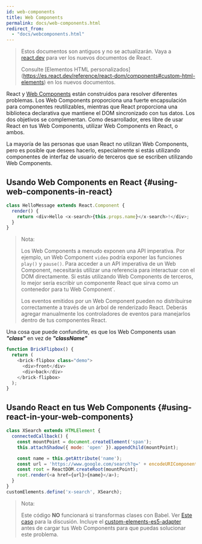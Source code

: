 ```yaml
---
id: web-components
title: Web Components
permalink: docs/web-components.html
redirect_from:
  - "docs/webcomponents.html"
---
```


<div class="scary">

> Estos documentos son antiguos y no se actualizarán. Vaya a [react.dev](https://es.react.dev/) para ver los nuevos documentos de React.
>
> Consulte [Elementos HTML personalizados] (https://es.react.dev/reference/react-dom/components#custom-html-elements) en los nuevos documentos.

</div>

React y [Web Components](https://developer.mozilla.org/es/docs/Web/Web_Components) están construidos para resolver diferentes problemas. Los Web Components proporciona una fuerte encapsulación para componentes reutilizables, mientras que React proporciona una biblioteca declarativa que mantiene el DOM sincronizado con tus datos. Los dos objetivos se complementan. Como desarrollador, eres libre de usar React en tus Web Components, utilizar Web Components en React, o ambos.

La mayoría de las personas que usan React no utilizan Web Components, pero es posible que desees hacerlo, especialmente si estás utilizando componentes de interfaz de usuario de terceros que se escriben utilizando Web Components.

## Usando Web Components en React {#using-web-components-in-react}

```javascript
class HelloMessage extends React.Component {
  render() {
    return <div>Hello <x-search>{this.props.name}</x-search>!</div>;
  }
}
```

> Nota:
>
> Los Web Components a menudo exponen una API imperativa. Por ejemplo, un Web Component `video` podría exponer las funciones `play()` y `pause()`. Para acceder a un API imperativa de un Web Component, necesitarás utilizar una referencia para interactuar con el DOM directamente. Si estás utilizando Web Components de terceros, lo mejor sería escribir un componente React que sirva como un contenedor para tu Web Component`.
>
> Los eventos emitidos por un Web Component pueden no distribuirse correctamente a través de un árbol de renderizado React.
> Deberás agregar manualmente los controladores de eventos para manejarlos dentro de tus componentes React.

Una cosa que puede confundirte, es que los Web Components usan ***"class"*** en vez de ***"className"***

```javascript
function BrickFlipbox() {
  return (
    <brick-flipbox class="demo">
      <div>front</div>
      <div>back</div>
    </brick-flipbox>
  );
}
```

## Usando React en tus Web Components {#using-react-in-your-web-components}

```javascript
class XSearch extends HTMLElement {
  connectedCallback() {
    const mountPoint = document.createElement('span');
    this.attachShadow({ mode: 'open' }).appendChild(mountPoint);

    const name = this.getAttribute('name');
    const url = 'https://www.google.com/search?q=' + encodeURIComponent(name);
    const root = ReactDOM.createRoot(mountPoint);
    root.render(<a href={url}>{name}</a>);
  }
}
customElements.define('x-search', XSearch);
```

>Nota:
>
>Este código **NO** funcionará si transformas clases con Babel. Ver [Este caso](https://github.com/w3c/webcomponents/issues/587) para la discusión.
>Incluye el [custom-elements-es5-adapter](https://github.com/webcomponents/polyfills/tree/master/packages/webcomponentsjs#custom-elements-es5-adapterjs) antes de cargar tus Web Components para que puedas solucionar este problema.
